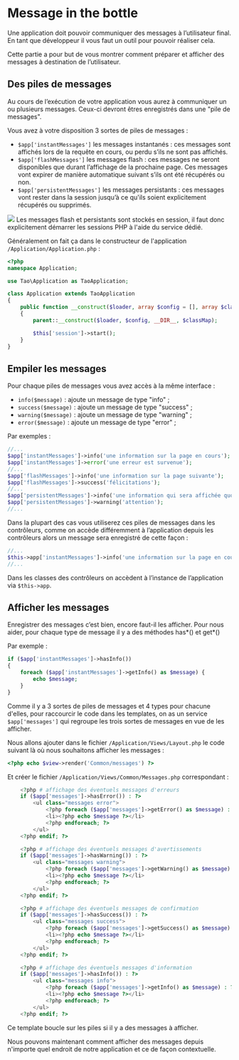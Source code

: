 # Message in the bottle

Une application doit pouvoir communiquer des messages à l’utilisateur final. En tant que développeur il vous faut un outil pour pouvoir réaliser cela.

Cette partie a pour but de vous montrer comment préparer et afficher des messages à destination de l’utilisateur.

## Des piles de messages

Au cours de l’exécution de votre application vous aurez à communiquer un ou plusieurs messages. Ceux-ci devront êtres enregistrés dans une "pile de messages".

Vous avez à votre disposition 3 sortes de piles de messages :

* `$app['instantMessages']` les messages instantanés : ces messages sont affichés lors de la requête en cours, ou perdu s’ils ne sont pas affichés.
* `$app['flashMessages']` les messages flash : ces messages ne seront disponibles que durant l’affichage de la prochaine page. Ces messages vont expirer de manière automatique suivant s’ils ont été récupérés ou non.
* `$app['persistentMessages']` les messages persistants : ces messages vont rester dans la session jusqu’à ce qu'ils soient explicitement récupérés ou supprimés.

![](https://raw.githubusercontent.com/forxer/tao-tuto/master/book/assets/emblem-important.png) Les messages flash et persistants sont stockés en session, il faut donc explicitement démarrer les sessions PHP à l'aide du service dédié.

Généralement on fait ça dans le constructeur de l'application `/Application/Application.php` :

```php
<?php
namespace Application;

use Tao\Application as TaoApplication;

class Application extends TaoApplication
{
	public function __construct($loader, array $config = [], array $classMap = [])
	{
		parent::__construct($loader, $config, __DIR__, $classMap);

		$this['session']->start();
	}
}
```

## Empiler les messages

Pour chaque piles de messages vous avez accès à la même interface :

* `info($message)` : ajoute un message de type "info" ;
* `success($message)` : ajoute un message de type "success" ;
* `warning($message)` : ajoute un message de type "warning" ;
* `error($message)` : ajoute un message de type "error" ;

Par exemples :

```php
//...
$app['instantMessages']->info('une information sur la page en cours');
$app['instantMessages']->error('une erreur est survenue');
//...
$app['flashMessages']->info('une information sur la page suivante');
$app['flashMessages']->success('félicitations');
//...
$app['persistentMessages']->info('une information qui sera affichée quoi qu’il arrive');
$app['persistentMessages']->warning('attention');
//...
```

Dans la plupart des cas vous utiliserez ces piles de messages dans les contrôleurs, comme on accède différemment à l’application depuis les contrôleurs alors un message sera enregistré de cette façon :

```php
//...
$this->app['instantMessages']->info('une information sur la page en cours');
//...
```

Dans les classes des contrôleurs on accèdent à l’instance de l’application via `$this->app`.

## Afficher les messages

Enregistrer des messages c’est bien, encore faut-il les afficher. Pour nous aider, pour chaque type de message il y a des méthodes has*() et get*()

Par exemple :

```php
if ($app['instantMessages']->hasInfo())
{
	foreach ($app['instantMessages']->getInfo() as $message) {
		echo $message;
	}
}
```

Comme il y a 3 sortes de piles de messages et 4 types pour chacune d'elles, pour raccourcir le code dans les templates, on as un service `$app['messages']` qui regroupe les trois sortes de messages en vue de les afficher.

Nous allons ajouter dans le fichier `/Application/Views/Layout.php` le code suivant là où nous souhaitons afficher les messages :

```php
<?php echo $view->render('Common/messages') ?>
```

Et créer le fichier `/Application/Views/Common/Messages.php` correspondant :

```php
	<?php # affichage des éventuels messages d'erreurs
	if ($app['messages']->hasError()) : ?>
		<ul class="messages error">
			<?php foreach ($app['messages']->getError() as $message) : ?>
			<li><?php echo $message ?></li>
			<?php endforeach; ?>
		</ul>
	<?php endif; ?>

	<?php # affichage des éventuels messages d'avertissements
	if ($app['messages']->hasWarning()) : ?>
		<ul class="messages warning">
			<?php foreach ($app['messages']->getWarning() as $message) : ?>
			<li><?php echo $message ?></li>
			<?php endforeach; ?>
		</ul>
	<?php endif; ?>

	<?php # affichage des éventuels messages de confirmation
	if ($app['messages']->hasSuccess()) : ?>
		<ul class="messages success">
			<?php foreach ($app['messages']->getSuccess() as $message) : ?>
			<li><?php echo $message ?></li>
			<?php endforeach; ?>
		</ul>
	<?php endif; ?>

	<?php # affichage des éventuels messages d'information
	if ($app['messages']->hasInfo()) : ?>
		<ul class="messages info">
			<?php foreach ($app['messages']->getInfo() as $message) : ?>
			<li><?php echo $message ?></li>
			<?php endforeach; ?>
		</ul>
	<?php endif; ?>
```

Ce template boucle sur les piles si il y a des messages à afficher.

Nous pouvons maintenant comment afficher des messages depuis n'importe quel endroit de notre application et ce de façon contextuelle.
